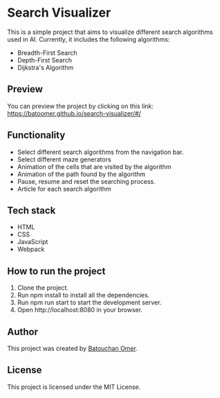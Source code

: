 # Search Visualizer
This is a simple project that aims to visualize different search algorithms used in AI. Currently, it includes the following algorithms:

- Breadth-First Search
- Depth-First Search
- Dijkstra's Algorithm

## Preview
You can preview the project by clicking on this link: https://batoomer.github.io/search-visualizer/#/

## Functionality
- Select different search algorithms from the navigation bar.
- Select different maze generators
- Animation of the cells that are visited by the algorithm
- Animation of the path found by the algorithm
- Pause, resume and reset the searching process.
- Article for each search algorithm

## Tech stack
- HTML
- CSS
- JavaScript
- Webpack

## How to run the project
1. Clone the project.
2. Run npm install to install all the dependencies.
3. Run npm run start to start the development server.
4. Open http://localhost:8080 in your browser.

## Author
This project was created by [Batouchan Omer](https://github.com/batoomer).

## License
This project is licensed under the MIT License.
